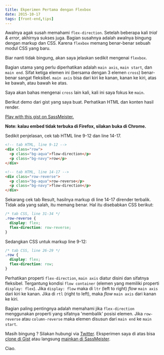 ```yaml
---
title: Ekperimen Pertama dengan Flexbox
date: 2015-10-17
tags: [front-end,tips]
---
```


Awalnya agak susah memahami `flex-direction`. Setelah beberapa kali *trial & error*, akhirnya sukses juga. Bagian susahnya adalah awalnya bingung dengan markup dan CSS. Karena `flexbox` memang benar-benar sebuah modul CSS yang baru.

Biar nanti tidak bingung, akan saya jelaskan sedikit mengenai `flexbox`.

Bagian utama yang perlu diperhatikan adalah `main axis`, `main start`, dan `main end`. Sifat ketiga elemen ini (bersama dengan 3 elemen `cross`) benar-benar sangat fleksibel. `main axis` bisa dari kiri ke kanan, kanan ke kiri, atas ke bawah, atau bawah ke atas.

Saya akan bahas mengenai `cross` lain kali, kali ini saya fokus ke `main`.

Berikut demo dari gist yang saya buat. Perhatikan HTML dan konten hasil render.

<p class="sassmeister" data-gist-id="a88d1a8d9c8c8a562835" data-height="400" data-theme="tomorrow">
  <a href="http://sassmeister.com/gist/a88d1a8d9c8c8a562835">Play with this gist on SassMeister.</a>
</p>
<script src="//cdn.sassmeister.com/js/embed.js" async></script>

**Note: kalau embed tidak terbuka di Firefox, silakan buka di Chrome.**

Sedikit penjelasan, cek tab HTML line 9-12 dan line 14-17.

```html
<!-- tab HTML, line 9-12 -->
<div class="row">
  <p class="bg-aqua">flow-direction</p>
  <p class="bg-navy">row</p>
</div>
```

```html
<!-- tab HTML, line 14-17 -->
<div class="row-reverse">
  <p class="bg-aqua">row-reverse</p>
  <p class="bg-navy">flow-direction</p>
</div>
```

Sekarang cek tab Result, hasilnya markup di line 14-17 dirender terbalik. Tidak ada yang salah, itu memang benar. Hal itu disebabkan CSS berikut:

```css
/* tab CSS, line 31-34 */
.row-reverse {
  display: flex;
  flex-direction: row-reverse;
}
```

Sedangkan CSS untuk markup line 9-12:

```css
/* tab CSS, line 26-29 */
.row {
  display: flex;
  flex-direction: row;
}
```

Perhatikan properti `flex-direction`, `main axis` diatur disini dan sifatnya fleksibel. Tergantung kondisi `flow container` (elemen yang memiliki properti `display: flex`). Jika `display: flow` maka di `ltr` (left to right) *flow* `main axis` dari kiri ke kanan. Jika di `rtl` (right to left), maka *flow* `main axis` dari kanan ke kiri.

Bagian paling pentingnya adalah memahami jika `flex-direction` menggunakan properti yang sifatnya 'membalik' posisi elemen. Jika `row-reverse` atau `column-reverse` maka elemen disusun dari `main end` ke `main start`.

Masih bingung ? Silakan hubungi via [Twitter](https://twitter.com/akhyarrh). Eksperimen saya di atas bisa [clone di Gist](https://gist.github.com/akhyarrh/a88d1a8d9c8c8a562835) atau langsung [mainkan di SassMeister](http://sassmeister.com/gist/a88d1a8d9c8c8a562835).

Ciao.

